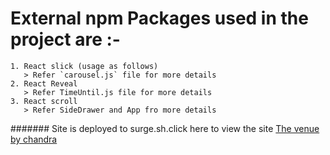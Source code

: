 # External npm Packages used in the project are :-
```
1. React slick (usage as follows)
   > Refer `carousel.js` file for more details
2. React Reveal
   > Refer TimeUntil.js file for more details
3. React scroll
   > Refer SideDrawer and App fro more details
```   
 ####### Site is deployed to surge.sh.click here to view the site [The venue by chandra](http://lying-grandfather.surge.sh/) 
